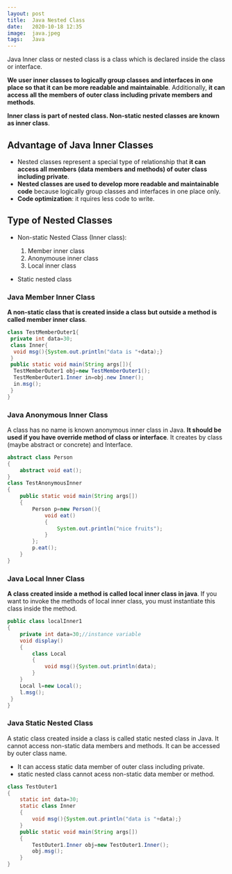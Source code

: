 ```yaml
---
layout: post
title:  Java Nested Class
date:   2020-10-18 12:35
image:  java.jpeg
tags:   Java
---
```


Java Inner class or nested class is a class which is declared inside the class or interface.

**We user inner classes to logically group classes and interfaces in one place so that it can be more readable and maintainable**. Additionally, **it can access all the members of outer class including private members and methods**.

**Inner class is part of nested class. Non-static nested classes are known as inner class**.

## Advantage of Java Inner Classes

* Nested classes represent a special type of relationship that **it can access all members (data members and methods) of outer class including private**.
* **Nested classes are used to develop more readable and maintainable code** because logically group classes and interfaces in one place only.
* **Code optimization**: it rquires less code to write.

## Type of Nested Classes

* Non-static Nested Class (Inner class): 
  1. Member inner class
  2. Anonymouse inner class
  3. Local inner class

* Static nested class

### Java Member Inner Class

**A non-static class that is created inside a class but outside a method is called member inner class**.

```java
class TestMemberOuter1{  
 private int data=30;  
 class Inner{  
  void msg(){System.out.println("data is "+data);}  
 }  
 public static void main(String args[]){  
  TestMemberOuter1 obj=new TestMemberOuter1();  
  TestMemberOuter1.Inner in=obj.new Inner();  
  in.msg();  
 }  
}  
```

### Java Anonymous Inner Class

A class has no name is known anonymous inner class in Java. **It should be used if you have override method of class or interface**. It creates by class (maybe abstract or concrete) and Interface.

```java
abstract class Person
{  
    abstract void eat();  
}  
class TestAnonymousInner
{  
    public static void main(String args[])
    {  
        Person p=new Person(){  
            void eat()
            {
                System.out.println("nice fruits");
            }  
        };  
        p.eat();  
    }  
}  
```

### Java Local Inner Class

**A class created inside a method is called local inner class in java**. If you want to invoke the methods of local inner class, you must instantiate this class inside the method.

```java
public class localInner1
{
    private int data=30;//instance variable  
    void display()
    {  
        class Local
        {  
            void msg(){System.out.println(data);
        }  
    }  
    Local l=new Local();  
    l.msg();  
 }  
}  

```

### Java Static Nested Class

A static class created inside a class is called static nested class in Java. It cannot access non-static data members and methods. It can be accessed by outer class name.

* It can access static data member of outer class including private.
* static nested class cannot acess non-static data member or method.

```java
class TestOuter1
{  
    static int data=30;  
    static class Inner
    {  
        void msg(){System.out.println("data is "+data);}  
    }  
    public static void main(String args[])
    {  
        TestOuter1.Inner obj=new TestOuter1.Inner();  
        obj.msg();  
    }  
}
```
